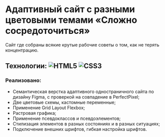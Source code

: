 # Адаптивный сайт с разными цветовыми темами «Сложно сосредоточиться»

Сайт где собраны всякие крутые рабочие советы о том, как
не терять концентрацию.

## Технологии: ![HTML5](https://img.shields.io/badge/html5-%23E34F26.svg?style=for-the-badge&logo=html5&logoColor=white) ![CSS3](https://img.shields.io/badge/css3-%231572B6.svg?style=for-the-badge&logo=css3&logoColor=white)

### Реализовано:
- Семантическая верстка адаптивного одностраничного сайта по дизайну Figma, с проверкой на совпадение в PerfectPixel;
- Две цветовые схемы, кастомные переменные;
- Применение Grid Layout Flexbox;
- Растровая графика;
- Применение псевдоклассов и псевдоэлементов;
- Cтилизация элементов в разных состояниях и в разных ситуациях;
- Подключение внешних шрифтов, гибкая настройка шрифтов.